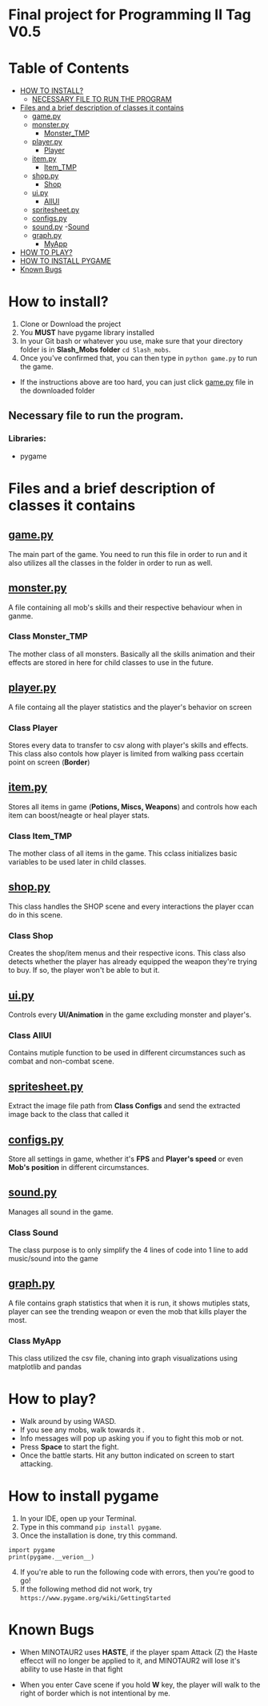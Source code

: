 # Final project for Programming II Tag V0.5
# Table of Contents
- [HOW TO INSTALL?](#how-to-install)
    - [NECESSARY FILE TO RUN THE PROGRAM](#necessary-file-to-run-the-program)
- [Files and a brief description of classes it contains](#files-and-a-brief-description-of-classes-it-contains)
    - [game.py](game.py)
    - [monster.py](monster.py)
        - [Monster_TMP](#class-monster_tmp)
    - [player.py](player.py)
        - [Player](#class-player)
    - [item.py](item.py)
        - [Item_TMP](#class-item_tmp)
    - [shop.py](shop.py)
        - [Shop](#class-shop)
    - [ui.py](ui.py)
        - [AllUI](#class-allui)
    - [spritesheet.py](spritesheet.py)
    - [configs.py](configs.py)
    - [sound.py](sound.py)
        -[Sound](#class-sound)
    - [graph.py](graph.py) 
        - [MyApp](#class-myapp)
- [HOW TO PLAY?](#how-to-play)
- [HOW TO INSTALL PYGAME](#how-to-install-pygame)
- [Known Bugs](#known-bugs)
# How to install?
1. Clone or Download the project
2. You **MUST** have pygame library installed
3. In your Git bash or whatever you use, make sure that your directory folder is in **Slash_Mobs folder** ```cd Slash_mobs```.
4. Once you've confirmed that, you can then type in ```python game.py``` to run the game.

- If the instructions above are too hard, you can just click [game.py](game.py) 
file in the downloaded folder

## Necessary file to run the program.
### Libraries:
- pygame 

# Files and a brief description of classes it contains

## [game.py](game.py)
The main part of the game. You need to run this file in order to run and it also utilizes all the classes in the folder in order to run as well.

## [monster.py](monster.py)
A file containing all mob's skills and their respective behaviour when in ganme.

### Class Monster_TMP
The mother class of all monsters. Basically all the skills animation and their effects are stored in here for child classes to use in the future.

## [player.py](player.py)
A file containg all the player statistics and the player's behavior on screen

### Class Player
Stores every data to transfer to csv along with player's skills and effects. This class also contols how player is limited from walking pass ccertain point on screen (**Border**)

## [item.py](item.py)
Stores all items in game (**Potions, Miscs, Weapons**) and controls how each item can boost/neagte or heal player stats.

### Class Item_TMP
The mother class of all items in the game. This cclass initializes basic variables to be used later in child classes.

## [shop.py](shop.py)
This class handles the SHOP scene and every interactions the player ccan do in this scene.

### Class Shop
Creates the shop/item menus and their respective icons. This class also detects whether the player has already equipped the weapon they're trying to buy. If so, the player won't be able to but it.

## [ui.py](ui.py)
Controls every **UI/Animation** in the game excluding monster and player's.

### Class AllUI
Contains mutiple function to be used in different circumstances such as combat and non-combat scene.

## [spritesheet.py](spritesheet.py)
Extract the image file path from **Class Configs** and send the extracted image back to the class that called it

## [configs.py](configs.py)
Store all settings in game, whether it's **FPS** and **Player's speed** or even **Mob's position** in different circumstances.

## [sound.py](sound.py)
Manages all sound in the game. 

### Class Sound
The class purpose is to only simplify the 4 lines of code into 1 line to add music/sound into the game

## [graph.py](graph.py)
A file contains graph statistics that when it is run, it shows mutiples stats, player can see the trending weapon or even the mob that kills player the most.

### Class MyApp
This class utilized the csv file, chaning into graph visualizations using matplotlib and pandas

# How to play?
- Walk around by using WASD.
- If you see any mobs, walk towards it .
- Info messages will pop up asking you if you to fight this mob or not.
- Press **Space** to start the fight.
- Once the battle starts. Hit any button indicated on screen to start attacking.

# How to install pygame
1. In your IDE, open up your Terminal.
2. Type in this command ```pip install pygame```.
3. Once the installation is done, try this command. 
```
import pygame
print(pygame.__verion__)
```
4. If you're able to run the following code with errors, then you're good to go!
5. If the following method did not work, try ```https://www.pygame.org/wiki/GettingStarted```

# Known Bugs
- When MINOTAUR2 uses **HASTE**, if the player spam Attack (Z) the Haste effecct will no longer be applied to it, and MINOTAUR2 will lose it's ability to use Haste in that fight

- When you enter Cave scene if you hold **W** key, the player will walk to the right of border which is not intentional by me.